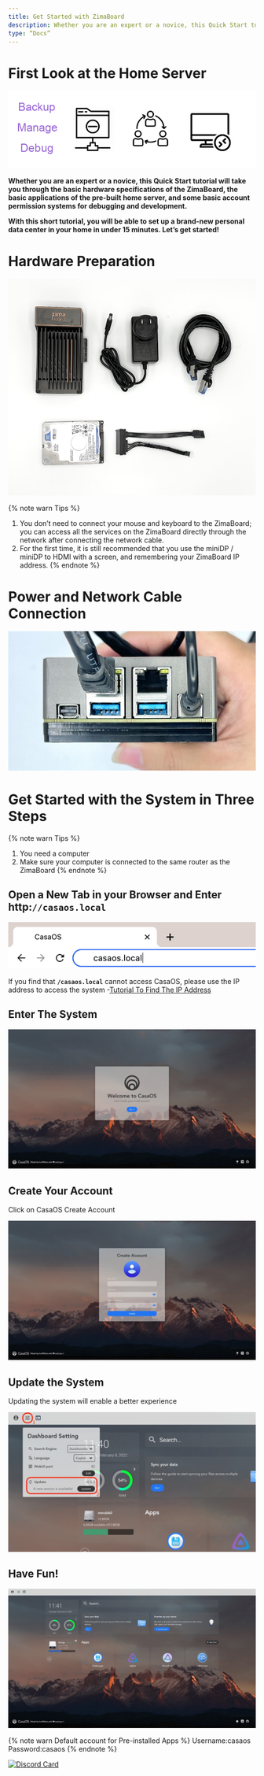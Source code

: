 ```yaml
---
title: Get Started with ZimaBoard
description: Whether you are an expert or a novice, this Quick Start tutorial will take you through the basic hardware specifications of the ZimaBoard, the basic applications of the pre-built home server, and some basic account permission systems for debugging and development
type: “Docs”
---
```

# First Look at the Home Server

![Zimaboard Homeserve](/images/Get-Started-with-ZimaBoard/quick-get-start-zimaboard-homeserve.jpg)

**Whether you are an expert or a novice, this Quick Start tutorial will take you through the basic hardware specifications of the ZimaBoard, the basic applications of the pre-built home server, and some basic account permission systems for debugging and development.**

**With this short tutorial, you will be able to set up a brand-new personal data center in your home in under 15 minutes. Let’s get started!**

# Hardware Preparation

![ZimaBoard Quickstart Preparation](/images/Get-Started-with-ZimaBoard/quickstart-preparation.jpg )

{% note warn Tips %}
1. You don’t need to connect your mouse and keyboard to the ZimaBoard; you can access all the services on the ZimaBoard directly through the network after connecting the network cable.
2. For the first time, it is still recommended that you use the miniDP / miniDP to HDMI with a screen, and remembering your ZimaBoard IP address.
{% endnote %}

# Power and Network Cable Connection

![ZimaBoard Connect Power](/images/Get-Started-with-ZimaBoard/quickstart-power-connect.jpg)

# Get Started with the System in Three Steps

{% note warn Tips %}
1. You need a computer
2. Make sure your computer is connected to the same router as the ZimaBoard
{% endnote %}

## Open a New Tab in your Browser and Enter http:**`//casaos.local`**

![Enter to CasaOS](/images/Get-Started-with-ZimaBoard/casaos-enter-casa-local.jpg)

If you find that **`/casaos.local`** cannot access CasaOS, please use the IP address to access the system -[Tutorial To Find The IP Address](/faq/How-to-check-IP-address)

## Enter The System

![CasaOS HomePage](/images/Get-Started-with-ZimaBoard/casaos-welcome.jpg)

## Create Your Account

Click on CasaOS Create Account

![Create CasaOS Account](/images/Get-Started-with-ZimaBoard/casaos-create-account.jpg)

## Update the System

Updating the system will enable a better experience

![CasaOS Update](/images/Get-Started-with-ZimaBoard/casaos-update.jpg)

## Have Fun!

![CasaOS Main](/images/Get-Started-with-ZimaBoard/casaos-main.jpg)

{% note warn Default account for Pre-installed Apps %}
Username:casaos
Password:casaos
{% endnote %}

[![Discord Card](https://discordapp.com/api/guilds/884667213326463016/widget.png?style=banner2)](https://discord.gg/knqAbbBbeX)